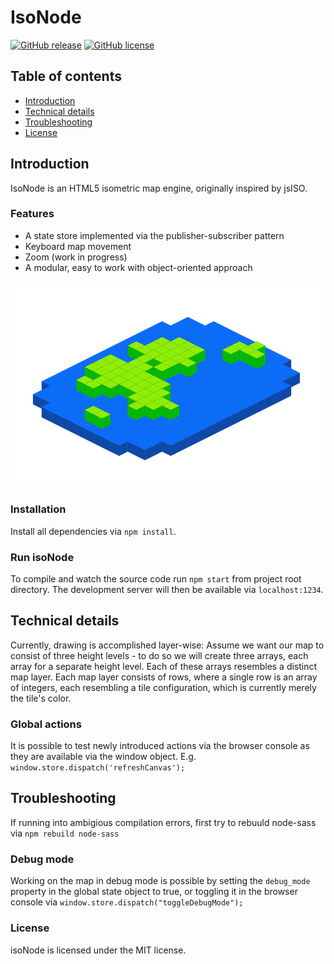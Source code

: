 # IsoNode

[![GitHub release](https://img.shields.io/github/v/tag/gnzg/isonode)](https://github.com/gnzg/isoNode/releases)
[![GitHub license](https://img.shields.io/github/license/gnzg/isonode)](https://github.com/gnzg/isoNode/blob/master/LICENSE)

## Table of contents
* [Introduction](#introduction)
* [Technical details](#technical-details)
* [Troubleshooting](#troubleshooting)
* [License](#license)

## Introduction
IsoNode is an HTML5 isometric map engine, originally inspired by jsISO.

### Features

* A state store implemented via the publisher-subscriber pattern
* Keyboard map movement
* Zoom (work in progress)
* A modular, easy to work with object-oriented approach

![isoNode](https://github.com/gnzg/isoNode/blob/master/example.png?raw=true)

### Installation

Install all dependencies via `npm install`.

### Run isoNode

To compile and watch the source code run `npm start` from project root directory. The development server will then be available via `localhost:1234`.

## Technical details
Currently, drawing is accomplished layer-wise: Assume we want our map to consist of three height levels - to do so we will create three arrays, each array for a separate height level. Each of these arrays resembles a distinct map layer. Each map layer consists of rows, where a single row is an array of integers, each resembling a tile configuration, which is currently merely the tile's color.

### Global actions

It is possible to test newly introduced actions via the browser console as they are available via the window object. E.g. `window.store.dispatch('refreshCanvas');` 


## Troubleshooting

If running into ambigious compilation errors, first try to rebuuld node-sass via `npm rebuild node-sass`

### Debug mode

Working on the map in debug mode is possible by setting the `debug_mode` property in the global state object to true, or toggling it in the browser console via `window.store.dispatch("toggleDebugMode");`

### License

isoNode is licensed under the MIT license.
